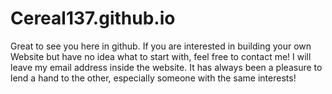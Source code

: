 # Cereal137.github.io
Great to see you here in github.
If you are interested in building your own Website but have no idea what to start with, feel free to contact me!
I will leave my email address inside the website. It has always been a pleasure to lend a hand to the other, especially someone with the same interests!
